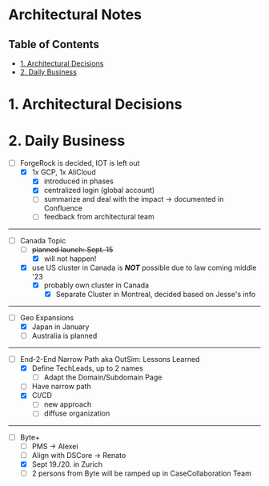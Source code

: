 # Architectural Notes <!-- omit in toc -->
## Table of Contents <!-- omit in toc -->
- [1. Architectural Decisions](#1-architectural-decisions)
- [2. Daily Business](#2-daily-business)

# 1. Architectural Decisions

# 2. Daily Business
- [ ] ForgeRock is decided, IOT is left out
  - [x] 1x GCP, 1x AliCloud
    - [x] introduced in phases 
    - [x] centralized login (global account)
    - [ ] summarize and deal with the impact -> documented in Confluence
    - [ ] feedback from architectural team

---
- [ ] Canada Topic
  - [ ] ~~planned launch: Sept. 15~~
    - [x] will not happen!
  - [x] use US cluster in Canada is ***NOT*** possible due to law coming middle '23
    - [x] probably own cluster in Canada
      - [x] Separate Cluster in Montreal, decided based on Jesse's info

---
- [ ] Geo Expansions
  - [x] Japan in January
  - [ ] Australia is planned

---
- [ ] End-2-End Narrow Path aka OutSim: Lessons Learned
  - [x] Define TechLeads, up to 2 names
    - [ ] Adapt the Domain/Subdomain Page <!--TODO: rensem-->
  - [ ] Have narrow path
  - [x] CI/CD
    - [ ] new approach
    - [ ] diffuse organization

---
- [ ] Byte+
  - [ ] PMS -> Alexei
  - [ ] Align with DSCore -> Renato
  - [x] Sept 19./20. in Zurich
  - [ ] 2 persons from Byte will be ramped up in CaseCollaboration Team
